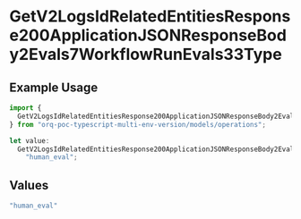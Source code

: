 # GetV2LogsIdRelatedEntitiesResponse200ApplicationJSONResponseBody2Evals7WorkflowRunEvals33Type

## Example Usage

```typescript
import {
  GetV2LogsIdRelatedEntitiesResponse200ApplicationJSONResponseBody2Evals7WorkflowRunEvals33Type,
} from "orq-poc-typescript-multi-env-version/models/operations";

let value:
  GetV2LogsIdRelatedEntitiesResponse200ApplicationJSONResponseBody2Evals7WorkflowRunEvals33Type =
    "human_eval";
```

## Values

```typescript
"human_eval"
```